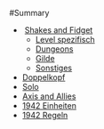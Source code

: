 #Summary
*  [Shakes and Fidget](shakes_and_fidget/uebersicht.md)
  *  [Level spezifisch](shakes_and_fidget/level.md)
  *  [Dungeons](shakes_and_fidget/dungeons.md)
  *  [Gilde](shakes_and_fidget/gilde.md)
  *  [Sonstiges](shakes_and_fidget/sonstiges.md)
*  [Doppelkopf](doppelkopf/rules.md)
  * [Solo](doppelkopf/solo.md)
*  [Axis and Allies](aaa/README.md)
  *  [1942 Einheiten](aaa/1942/units.md)
  *  [1942 Regeln](aaa/1942/rules.md)
